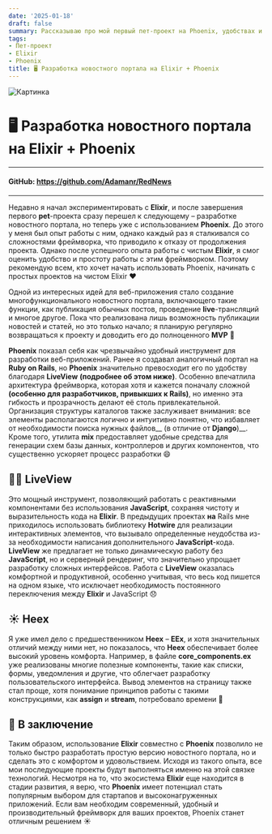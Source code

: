```yaml
---
date: '2025-01-18'
draft: false
summary: Рассказываю про мой первый пет-проект на Phoenix, удобствах и минусах
tags:
- Пет-проект
- Elixir
- Phoenix
title: 🖥 Разработка новостного портала на Elixir + Phoenix
---
```


![Картинка](http://localhost:1313/images/posts/image_96.jpg)

# 🖥 Разработка новостного портала на Elixir + Phoenix

----
#### **GitHub**: https://github.com/Adamanr/RedNews
----

Недавно я начал экспериментировать с **Elixir**, и после завершения первого **pet**-проекта сразу перешел к следующему – разработке новостного портала, но теперь уже с использованием **Phoenix**. До этого у меня был опыт работы с ним, однако каждый раз я сталкивался со сложностями фреймворка, что приводило к отказу от продолжения проекта. Однако после успешного опыта работы с чистым **Elixir**, я смог оценить удобство и простоту работы с этим фреймворком. Поэтому рекомендую всем, кто хочет начать использовать Phoenix, начинать с простых проектов на чистом Elixir ❤️

Одной из интересных идей для веб-приложения стало создание многофункционального новостного портала, включающего такие функции, как публикация обычных постов, проведение **live**-трансляций и многое другое. Пока что реализована лишь возможность публикации новостей и статей, но это только начало; я планирую регулярно возвращаться к проекту и доводить его до полноценного **MVP** 💼

**Phoenix** показал себя как чрезвычайно удобный инструмент для разработки веб-приложений. Ранее я создавал аналогичный портал на **Ruby on Rails**, но **Phoenix** значительно превосходит его по удобству благодаря **LiveView** __(подробнее об этом ниже)__. Особенно впечатлила архитектура фреймворка, которая хотя и кажется поначалу сложной __(особенно для разработчиков, привыкших к **Rails**)__, но именно эта гибкость и прозрачность делают её столь привлекательной. Организация структуры каталогов также заслуживает внимания: все элементы располагаются логично и интуитивно понятно, что избавляет от необходимости поиска нужных файлов__ (в отличие от **Django**)__. Кроме того, утилита **mix** предоставляет удобные средства для генерации схем базы данных, контроллеров и других компонентов, что существенно ускоряет процесс разработки  😄

## 🚶‍♀️ **LiveView**
Это мощный инструмент, позволяющий работать с реактивными компонентами без использования **JavaScript**, сохраняя чистоту и выразительность кода на **Elixir**. В предыдущих проектах **на** Rails мне приходилось использовать библиотеку **Hotwire** для реализации интерактивных элементов, что вызывало определенные неудобства из-за необходимости написания дополнительного **JavaScript**-кода. **LiveView** же предлагает не только динамическую работу без **JavaScript**, но и серверный рендеринг, что значительно упрощает разработку сложных интерфейсов. Работа с **LiveView** оказалась комфортной и продуктивной, особенно учитывая, что весь код пишется на одном языке, что исключает необходимость постоянного переключения между **Elixir** и JavaScript 😞

## ☀️ **Heex**
Я уже имел дело с предшественником **Heex** – **EEx**, и хотя значительных отличий между ними нет, но показалось, что **Heex** обеспечивает более высокий уровень комфорта. Например, в файле **core_components.ex** уже реализованы многие полезные компоненты, такие как списки, формы, уведомления и другие, что облегчает разработку пользовательского интерфейса. Вывод элементов на страницу также стал проще, хотя понимание принципов работы с такими конструкциями, как **assign** и **stream**, потребовало времени 🤔

## 🥁 **В заключение**
Таким образом, использование **Elixir** совместно с **Phoenix** позволило не только быстро разработать простую версию новостного портала, но и сделать это с комфортом и удовольствием. Исходя из такого опыта, все мои последующие проекты будут выполняться именно на этой связке технологий. Несмотря на то, что экосистема **Elixir** еще находится в стадии развития, я верю, что **Phoenix** имеет потенциал стать популярным выбором для стартапов и высоконагруженных приложений. Если вам необходим современный, удобный и производительный фреймворк для ваших проектов, Phoenix станет отличным решением ☀️
